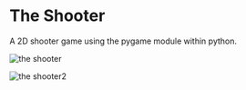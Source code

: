 # The Shooter
A 2D shooter game using the pygame module within python.

![the shooter](https://user-images.githubusercontent.com/112262472/190870483-9e05f714-7561-4556-b1b9-672e24dfa42a.png)

![the shooter2](https://user-images.githubusercontent.com/112262472/190870486-2226a0ea-9a75-4a7d-92f5-29be0f347f3b.png)
